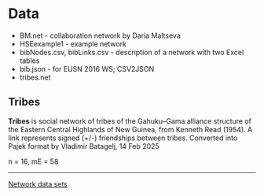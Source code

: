 # Data

  
  * BM.net - collaboration network by Daria Maltseva
  * HSEexample1 - example network
  * bibNodes.csv, bibLinks.csv - description of a network with two Excel tables
  * bib.json - for EUSN 2016 WS; CSV2JSON
  * tribes.net

## Tribes

**Tribes** is social network of tribes of the Gahuku–Gama alliance structure of the Eastern Central Highlands of New Guinea, from Kenneth Read (1954). A link represents signed (+/-) friendships between tribes. Converted into Pajek format by Vladimir Batagelj, 14 Feb 2025

n = 16, mE = 58

  <hr>

  [Network data sets](https://github.com/bavla/Nets/tree/master/data/README.md)

